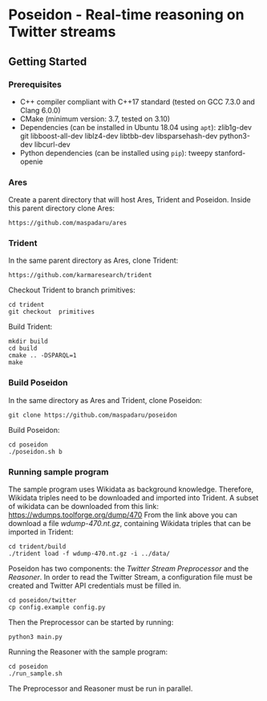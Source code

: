 # Poseidon - Real-time reasoning on Twitter streams

## Getting Started

### Prerequisites
* C++ compiler compliant with C++17 standard (tested on GCC 7.3.0 and 
Clang 6.0.0)
* CMake (minimum version: 3.7, tested on 3.10)
* Dependencies (can be installed in Ubuntu 18.04 using `apt`): zlib1g-dev git libboost-all-dev liblz4-dev libtbb-dev libsparsehash-dev python3-dev libcurl-dev
* Python dependencies (can be installed using `pip`): tweepy stanford-openie

### Ares
Create a parent directory that will host Ares, Trident and Poseidon. 
Inside this parent directory clone Ares:
```
https://github.com/maspadaru/ares
```

### Trident
In the same parent directory as Ares, clone Trident:
```
https://github.com/karmaresearch/trident

```
Checkout Trident to branch primitives:
```
cd trident
git checkout  primitives
```
Build Trident:
```
mkdir build
cd build
cmake .. -DSPARQL=1 
make
```

### Build Poseidon
In the same directory as Ares and Trident, clone Poseidon:
```
git clone https://github.com/maspadaru/poseidon
```
Build Poseidon:
```
cd poseidon
./poseidon.sh b
```

### Running sample program 
The sample program uses Wikidata as background knowledge.
Therefore, Wikidata triples need to be downloaded and imported into Trident.
A subset of wikidata can be downloaded from this link: https://wdumps.toolforge.org/dump/470
From the link above you can download a file *wdump-470.nt.gz*, containing Wikidata triples
that can be imported in Trident:
```
cd trident/build
./trident load -f wdump-470.nt.gz -i ../data/
```

Poseidon has two components: the *Twitter Stream Preprocessor* 
and the *Reasoner*.
In order to read the Twitter Stream, a configuration file must be created
and Twitter API credentials must be filled in.
```
cd poseidon/twitter
cp config.example config.py
```
Then the Preprocessor can be started by running:
```
python3 main.py
```
Running the Reasoner with the sample program:
```
cd poseidon
./run_sample.sh 
```
The Preprocessor and Reasoner must be run in parallel.



